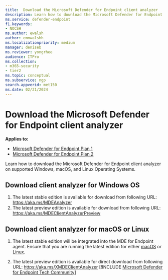 ```yaml
---
title:  Download the Microsoft Defender for Endpoint client analyzer
description: Learn how to download the Microsoft Defender for Endpoint Client Analyzer on Windows, macOS, or Linux.
ms.service: defender-endpoint
f1.keywords:
- NOCSH
ms.author: ewalsh
author: emmwalshh
ms.localizationpriority: medium
manager: deniseb
ms.reviewer: yongrhee 
audience: ITPro
ms.collection: 
- m365-security
- tier2
ms.topic: conceptual
ms.subservice: ngp
search.appverid: met150
ms.date: 02/21/2024
---
```


# Download the Microsoft Defender for Endpoint client analyzer

**Applies to:**
- [Microsoft Defender for Endpoint Plan 1](microsoft-defender-endpoint.md)
- [Microsoft Defender for Endpoint Plan 2](microsoft-defender-endpoint.md)

Learn how to download the Microsoft Defender for Endpoint client analyzer on supported Windows, macOS, and Linux Operating Systems.

## Download client analyzer for Windows OS

1. The latest stable edition is available for download from following URL: <https://aka.ms/MDEAnalyzer>
2. The latest preview edition is available for download from following URL: <https://aka.ms/MDEClientAnalyzerPreview>

## Download client analyzer for macOS or Linux

1. The latest stable edition will be integrated into the MDE for Endpoint agent. Ensure that you are running the latest edition for either [macOS](mac-whatsnew.md) or [Linux](linux-whatsnew.md).

2. The latest preview edition is available for direct download from following URL: <https://aka.ms/XMDEClientAnalyzer>
[!INCLUDE [Microsoft Defender for Endpoint Tech Community](../includes/defender-mde-techcommunity.md)]
